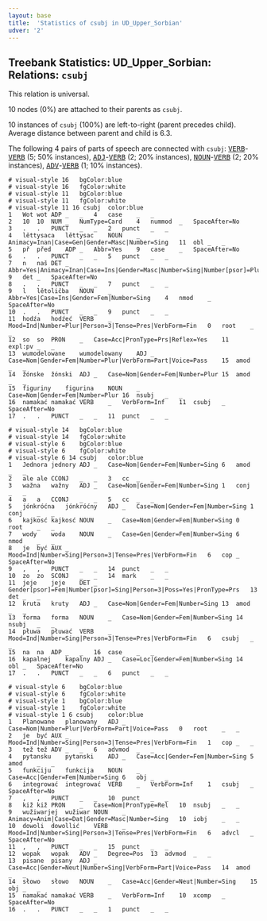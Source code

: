 ```yaml
---
layout: base
title:  'Statistics of csubj in UD_Upper_Sorbian'
udver: '2'
---
```


## Treebank Statistics: UD_Upper_Sorbian: Relations: `csubj`

This relation is universal.

10 nodes (0%) are attached to their parents as `csubj`.

10 instances of `csubj` (100%) are left-to-right (parent precedes child).
Average distance between parent and child is 6.3.

The following 4 pairs of parts of speech are connected with `csubj`: <tt><a href="hsb-pos-VERB.html">VERB</a></tt>-<tt><a href="hsb-pos-VERB.html">VERB</a></tt> (5; 50% instances), <tt><a href="hsb-pos-ADJ.html">ADJ</a></tt>-<tt><a href="hsb-pos-VERB.html">VERB</a></tt> (2; 20% instances), <tt><a href="hsb-pos-NOUN.html">NOUN</a></tt>-<tt><a href="hsb-pos-VERB.html">VERB</a></tt> (2; 20% instances), <tt><a href="hsb-pos-ADV.html">ADV</a></tt>-<tt><a href="hsb-pos-VERB.html">VERB</a></tt> (1; 10% instances).


~~~ conllu
# visual-style 16	bgColor:blue
# visual-style 16	fgColor:white
# visual-style 11	bgColor:blue
# visual-style 11	fgColor:white
# visual-style 11 16 csubj	color:blue
1	Wot	wot	ADP	_	_	4	case	_	_
2	10	10	NUM	_	NumType=Card	4	nummod	_	SpaceAfter=No
3	.	.	PUNCT	_	_	2	punct	_	_
4	lěttysaca	lěttysac	NOUN	_	Animacy=Inan|Case=Gen|Gender=Masc|Number=Sing	11	obl	_	_
5	př	před	ADP	_	Abbr=Yes	9	case	_	SpaceAfter=No
6	.	.	PUNCT	_	_	5	punct	_	_
7	n	naš	DET	_	Abbr=Yes|Animacy=Inan|Case=Ins|Gender=Masc|Number=Sing|Number[psor]=Plur|Person=1|Poss=Yes|PronType=Prs	9	det	_	SpaceAfter=No
8	.	.	PUNCT	_	_	7	punct	_	_
9	l	lětoličba	NOUN	_	Abbr=Yes|Case=Ins|Gender=Fem|Number=Sing	4	nmod	_	SpaceAfter=No
10	.	.	PUNCT	_	_	9	punct	_	_
11	hodźa	hodźeć	VERB	_	Mood=Ind|Number=Plur|Person=3|Tense=Pres|VerbForm=Fin	0	root	_	_
12	so	so	PRON	_	Case=Acc|PronType=Prs|Reflex=Yes	11	expl:pv	_	_
13	wumodelowane	wumodelowany	ADJ	_	Case=Nom|Gender=Fem|Number=Plur|VerbForm=Part|Voice=Pass	15	amod	_	_
14	žónske	žónski	ADJ	_	Case=Nom|Gender=Fem|Number=Plur	15	amod	_	_
15	figuriny	figurina	NOUN	_	Case=Nom|Gender=Fem|Number=Plur	16	nsubj	_	_
16	namakać	namakać	VERB	_	VerbForm=Inf	11	csubj	_	SpaceAfter=No
17	.	.	PUNCT	_	_	11	punct	_	_

~~~


~~~ conllu
# visual-style 14	bgColor:blue
# visual-style 14	fgColor:white
# visual-style 6	bgColor:blue
# visual-style 6	fgColor:white
# visual-style 6 14 csubj	color:blue
1	Jednora	jednory	ADJ	_	Case=Nom|Gender=Fem|Number=Sing	6	amod	_	_
2	ale	ale	CCONJ	_	_	3	cc	_	_
3	wažna	wažny	ADJ	_	Case=Nom|Gender=Fem|Number=Sing	1	conj	_	_
4	a	a	CCONJ	_	_	5	cc	_	_
5	jónkróćna	jónkróćny	ADJ	_	Case=Nom|Gender=Fem|Number=Sing	1	conj	_	_
6	kajkosć	kajkosć	NOUN	_	Case=Nom|Gender=Fem|Number=Sing	0	root	_	_
7	wody	woda	NOUN	_	Case=Gen|Gender=Fem|Number=Sing	6	nmod	_	_
8	je	być	AUX	_	Mood=Ind|Number=Sing|Person=3|Tense=Pres|VerbForm=Fin	6	cop	_	SpaceAfter=No
9	,	,	PUNCT	_	_	14	punct	_	_
10	zo	zo	SCONJ	_	_	14	mark	_	_
11	jeje	jeje	DET	_	Gender[psor]=Fem|Number[psor]=Sing|Person=3|Poss=Yes|PronType=Prs	13	det	_	_
12	kruta	kruty	ADJ	_	Case=Nom|Gender=Fem|Number=Sing	13	amod	_	_
13	forma	forma	NOUN	_	Case=Nom|Gender=Fem|Number=Sing	14	nsubj	_	_
14	płuwa	płuwać	VERB	_	Mood=Ind|Number=Sing|Person=3|Tense=Pres|VerbForm=Fin	6	csubj	_	_
15	na	na	ADP	_	_	16	case	_	_
16	kapalnej	kapalny	ADJ	_	Case=Loc|Gender=Fem|Number=Sing	14	obl	_	SpaceAfter=No
17	.	.	PUNCT	_	_	6	punct	_	_

~~~


~~~ conllu
# visual-style 6	bgColor:blue
# visual-style 6	fgColor:white
# visual-style 1	bgColor:blue
# visual-style 1	fgColor:white
# visual-style 1 6 csubj	color:blue
1	Planowane	planowany	ADJ	_	Case=Nom|Number=Plur|VerbForm=Part|Voice=Pass	0	root	_	_
2	je	być	AUX	_	Mood=Ind|Number=Sing|Person=3|Tense=Pres|VerbForm=Fin	1	cop	_	_
3	tež	tež	ADV	_	_	6	advmod	_	_
4	pytansku	pytanski	ADJ	_	Case=Acc|Gender=Fem|Number=Sing	5	amod	_	_
5	funkciju	funkcija	NOUN	_	Case=Acc|Gender=Fem|Number=Sing	6	obj	_	_
6	integrować	integrować	VERB	_	VerbForm=Inf	1	csubj	_	SpaceAfter=No
7	,	,	PUNCT	_	_	10	punct	_	_
8	kiž	kiž	PRON	_	Case=Nom|PronType=Rel	10	nsubj	_	_
9	wužiwarjej	wužiwar	NOUN	_	Animacy=Anim|Case=Dat|Gender=Masc|Number=Sing	10	iobj	_	_
10	dowoli	dowollić	VERB	_	Mood=Ind|Number=Sing|Person=3|Tense=Pres|VerbForm=Fin	6	advcl	_	SpaceAfter=No
11	,	,	PUNCT	_	_	15	punct	_	_
12	wopak	wopak	ADV	_	Degree=Pos	13	advmod	_	_
13	pisane	pisany	ADJ	_	Case=Acc|Gender=Neut|Number=Sing|VerbForm=Part|Voice=Pass	14	amod	_	_
14	słowo	słowo	NOUN	_	Case=Acc|Gender=Neut|Number=Sing	15	obj	_	_
15	namakać	namakać	VERB	_	VerbForm=Inf	10	xcomp	_	SpaceAfter=No
16	.	.	PUNCT	_	_	1	punct	_	_

~~~


